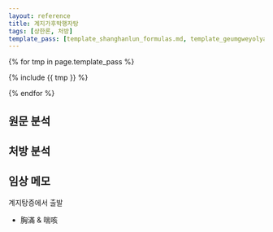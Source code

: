 ```yaml
---
layout: reference
title: 계지가후박행자탕
tags: [상한론, 처방]
template_pass: [template_shanghanlun_formulas.md, template_geumgweyolyag_formulas.md, template_etc_formulas.md]
---
```



{% for tmp in page.template_pass %}

{% include {{ tmp }} %}

{% endfor %}

## 원문 분석


## 처방 분석




## 임상 메모

계지탕증에서 출발
* 胸滿 & 喘咳
